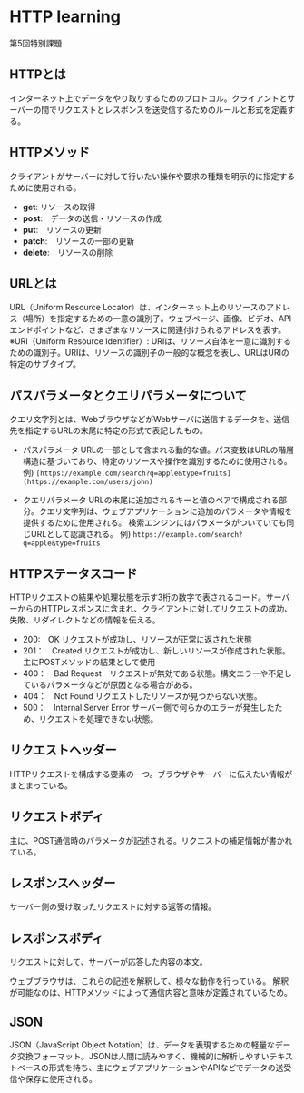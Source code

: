 # HTTP learning
第5回特別課題

## HTTPとは
インターネット上でデータをやり取りするためのプロトコル。クライアントとサーバーの間でリクエストとレスポンスを送受信するためのルールと形式を定義する。

## HTTPメソッド
クライアントがサーバーに対して行いたい操作や要求の種類を明示的に指定するために使用される。

- **get**: リソースの取得
- **post**:　データの送信・リソースの作成
- **put**:　リソースの更新
- **patch**:　リソースの一部の更新
- **delete**:　リソースの削除

## URLとは
URL（Uniform Resource Locator）は、インターネット上のリソースのアドレス（場所）を指定するための一意の識別子。ウェブページ、画像、ビデオ、APIエンドポイントなど、さまざまなリソースに関連付けられるアドレスを表す。
※URI（Uniform Resource Identifier）: URIは、リソース自体を一意に識別するための識別子。URIは、リソースの識別子の一般的な概念を表し、URLはURIの特定のサブタイプ。

## パスパラメータとクエリパラメータについて

クエリ文字列とは、WebブラウザなどがWebサーバに送信するデータを、送信先を指定するURLの末尾に特定の形式で表記したもの。

- パスパラメータ
URLの一部として含まれる動的な値。パス変数はURLの階層構造に基づいており、特定のリソースや操作を識別するために使用される。
 例) `[https://example.com/search?q=apple&type=fruits](https://example.com/users/john)`

- クエリパラメータ
URLの末尾に追加されるキーと値のペアで構成される部分。クエリ文字列は、ウェブアプリケーションに追加のパラメータや情報を提供するために使用される。
検索エンジンにはパラメータがついていても同じURLとして認識される。
  例) `https://example.com/search?q=apple&type=fruits`

## HTTPステータスコード
HTTPリクエストの結果や処理状態を示す3桁の数字で表されるコード。サーバーからのHTTPレスポンスに含まれ、クライアントに対してリクエストの成功、失敗、リダイレクトなどの情報を伝える。

- 200:　OK リクエストが成功し、リソースが正常に返された状態
- 201：　Created リクエストが成功し、新しいリソースが作成された状態。主にPOSTメソッドの結果として使用
- 400：　Bad Request　リクエストが無効である状態。構文エラーや不足しているパラメータなどが原因となる場合がある。
- 404：　Not Found リクエストしたリソースが見つからない状態。
- 500：　Internal Server Error サーバー側で何らかのエラーが発生したため、リクエストを処理できない状態。

## リクエストヘッダー
HTTPリクエストを構成する要素の一つ。ブラウザやサーバーに伝えたい情報がまとまっている。

## リクエストボディ
主に、POST通信時のパラメータが記述される。リクエストの補足情報が書かれている。

## レスポンスヘッダー
サーバー側の受け取ったリクエストに対する返答の情報。

## レスポンスボディ
リクエストに対して、サーバーが応答した内容の本文。

ウェブブラウザは、これらの記述を解釈して、様々な動作を行っている。
解釈が可能なのは、HTTPメソッドによって通信内容と意味が定義されているため。

## JSON
JSON（JavaScript Object Notation）は、データを表現するための軽量なデータ交換フォーマット。JSONは人間に読みやすく、機械的に解析しやすいテキストベースの形式を持ち、主にウェブアプリケーションやAPIなどでデータの送受信や保存に使用される。
